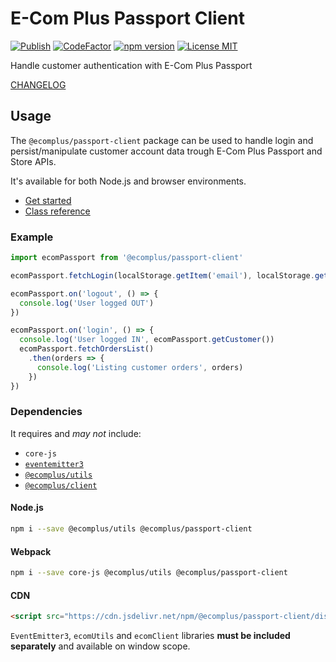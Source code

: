 # E-Com Plus Passport Client

[![Publish](https://github.com/ecomplus/passport-client/workflows/Publish/badge.svg)](https://github.com/ecomplus/passport-client/actions?workflow=Publish) [![CodeFactor](https://www.codefactor.io/repository/github/ecomplus/passport-client/badge)](https://www.codefactor.io/repository/github/ecomplus/passport-client) [![npm version](https://img.shields.io/npm/v/@ecomplus/passport-client.svg)](https://www.npmjs.org/@ecomplus/passport-client) [![License MIT](https://img.shields.io/badge/License-MIT-yellow.svg)](https://opensource.org/licenses/MIT)

Handle customer authentication with E-Com Plus Passport

[CHANGELOG](https://github.com/ecomplus/passport-client/blob/master/CHANGELOG.md)

## Usage

The `@ecomplus/passport-client` package can be used to handle login and persist/manipulate customer account data trough E-Com Plus Passport and Store APIs.

It's available for both Node.js and browser environments.

- [Get started](http://developers.e-com.plus/passport-client/module-@ecomplus_passport-client.html)
- [Class reference](http://developers.e-com.plus/passport-client/EcomPassport.html)

### Example

```js
import ecomPassport from '@ecomplus/passport-client'

ecomPassport.fetchLogin(localStorage.getItem('email'), localStorage.getItem('doc_number'))

ecomPassport.on('logout', () => {
  console.log('User logged OUT')
})

ecomPassport.on('login', () => {
  console.log('User logged IN', ecomPassport.getCustomer())
  ecomPassport.fetchOrdersList()
    .then(orders => {
      console.log('Listing customer orders', orders)
    })
})
```

### Dependencies

It requires and _may not_ include:

- `core-js`
- [`eventemitter3`](https://github.com/primus/eventemitter3)
- [`@ecomplus/utils`](https://developers.e-com.plus/utils/)
- [`@ecomplus/client`](https://developers.e-com.plus/client/)

#### Node.js

```bash
npm i --save @ecomplus/utils @ecomplus/passport-client
```

#### Webpack

```bash
npm i --save core-js @ecomplus/utils @ecomplus/passport-client
```

#### CDN

```html
<script src="https://cdn.jsdelivr.net/npm/@ecomplus/passport-client/dist/ecom-passport.var.min.js"></script>
```

`EventEmitter3`, `ecomUtils` and `ecomClient` libraries **must be included separately** and available on window scope.
